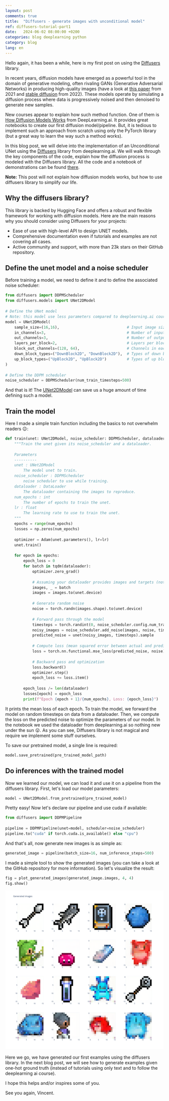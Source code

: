 ```yaml
---
layout: post
comments: true
title:  "Diffusers - generate images with unconditional model"
ref: diffusers-tutorial-part1
date:   2024-06-02 08:00:00 +0200
categories: blog deeplearning python
category: blog
lang: en
---
```


Hello again, it has been a while, here is my first post on using the [Diffusers](https://github.com/huggingface/diffusers) library.

In recent years, diffusion models have emerged as a powerful tool in the domain of generative modeling, often rivaling GANs (Generative Adversarial Networks) in producing high-quality images (have a look at [this paper](https://arxiv.org/abs/2105.05233) from 2021 and [stable diffusion](https://github.com/CompVis/stable-diffusion?tab=readme-ov-file) from 2022). These models operate by simulating a diffusion process where data is progressively noised and then denoised to generate new samples.

New courses appear to explain how such method function. One of them is [How Diffusion Models Works](https://www.deeplearning.ai/short-courses/how-diffusion-models-work/) from DeepLearning.ai. It provides great notebooks to create our first diffusion model/pipeline. But, it is tedious to implement such an approach from scratch using only the PyTorch library (but a great way to learn the way such a method works).

In this blog post, we will delve into the implementation of an Unconditional UNet using the [Diffusers](https://github.com/huggingface/diffusers) library from deeplearning.ai. We will walk through the key components of the code, explain how the diffusion process is modeled with the Diffusers library. All the code and a notebook of demonstrations can be found [there](https://github.com/vroger11/diffusers-tutorial).

**Note:** This post will not explain how diffusion models works, but how to use diffusers library to simplify our life.

## Why the diffusers library?

This library is backed by Hugging Face and offers a robust and flexible framework for working with diffusion models. Here are the main reasons why you should consider using Diffusers for your projects:

- Ease of use with high-level API to design UNET models.
- Comprehensive documentation even if tutorials and examples are not covering all cases.
- Active community and support, with more than 23k stars on their GitHub repository.

## Define the unet model and a noise scheduler

Before training a model, we need to define it and to define the associated noise scheduler:

```python
from diffusers import DDPMScheduler
from diffusers.models import UNet2DModel

# Define the UNet model
# Note: this model use less parameters compared to deeplearning.ai course as it is not necessary to have such huge model for this task
model = UNet2DModel(
    sample_size=(16,16),                              # Input image size
    in_channels=3,                                    # Number of input channels (e.g., 3 for RGB)
    out_channels=3,                                   # Number of output channels
    layers_per_block=2,                               # Layers per block in the UNet
    block_out_channels=(128, 64),                     # Channels in each block
    down_block_types=("DownBlock2D", "DownBlock2D"),  # Types of down blocks
    up_block_types=("UpBlock2D", "UpBlock2D")         # Types of up blocks
)

# Define the DDPM scheduler
noise_scheduler = DDPMScheduler(num_train_timesteps=500)
```

And that is it! The [UNet2DModel](https://huggingface.co/docs/diffusers/api/models/unet2d) can save us a huge amount of time defining such a model.

## Train the model

Here I made a simple train function including the basics to not overwhelm readers 😉:

```python
def train(unet: UNet2DModel, noise_scheduler: DDPMScheduler, dataloader: DataLoader, num_epochs: int, lr: float) -> None:
    """Train the unet given its noise_scheduler and a dataloader.

    Parameters
    ----------
    unet : UNet2DModel
        The model unet to train.
    noise_scheduler : DDPMScheduler
        noise scheduler to use while training.
    dataloader : DataLoader
        The dataloader containing the images to reproduce.
    num_epochs : int
        The number of epochs to train the unet.
    lr : float
        The learning rate to use to train the unet.
    """
    epochs = range(num_epochs)
    losses = np.zeros(num_epochs)

    optimizer = Adam(unet.parameters(), lr=lr)
    unet.train()

    for epoch in epochs:
        epoch_loss = 0
        for batch in tqdm(dataloader):
            optimizer.zero_grad()

            # Assuming your dataloader provides images and targets (not used here)
            images, _ = batch
            images = images.to(unet.device)

            # Generate random noise
            noise = torch.randn(images.shape).to(unet.device)

            # Forward pass through the model
            timesteps = torch.randint(0, noise_scheduler.config.num_train_timesteps, (images.shape[0],), device=unet.device).long()
            noisy_images = noise_scheduler.add_noise(images, noise, timesteps)
            predicted_noise = unet(noisy_images, timesteps).sample

            # Compute loss (mean squared error between actual and predicted noise)
            loss = torch.nn.functional.mse_loss(predicted_noise, noise)

            # Backward pass and optimization
            loss.backward()
            optimizer.step()
            epoch_loss += loss.item()

        epoch_loss /= len(dataloader)
        losses[epoch] = epoch_loss
        print(f"Epoch {epoch + 1}/{num_epochs}, Loss: {epoch_loss}")
```

It prints the mean loss of each epoch. To train the model, we forward the model on random timesteps on data from a dataloader. Then, we compute the loss on the predicted noise to optimize the parameters of our model. In the notebook we used the dataloader from deeplearning.ai so nothing new under the sun 😛. As you can see, Diffusers library is not magical and require we implement some stuff ourselves.

To save our pretrained model, a single line is required:

```python
model.save_pretrained(pre_trained_model_path)
```

## Do inferences with the trained model

Now we learned our model, we can load it and use it on a pipeline from the diffusers library.
First, let's load our model parameters:

```python
model = UNet2DModel.from_pretrained(pre_trained_model)
```

Pretty easy! Now let's declare our pipeline and use cuda if available:

```python
from diffusers import DDPMPipeline

pipeline = DDPMPipeline(unet=model, scheduler=noise_scheduler)
pipeline.to("cuda" if torch.cuda.is_available() else "cpu")
```

And that's all, now generate new images is as simple as:

```python
generated_image = pipeline(batch_size=16, num_inference_steps=500)
```

I made a simple tool to show the generated images (you can take a look at the GitHub repository for more information).
So let's visualize the result:

```python
fig = plot_generated_images(generated_image.images, 4, 4)
fig.show()
```

![generated images](/assets/images/diffusers/unconditional_tutorial_1.png)

Here we go, we have generated our first examples using the diffusers library.
In the next blog post, we will see how to generate examples given one-hot ground truth (instead of tutorials using only text and to follow the deeplearning ai course).

I hope this helps and/or inspires some of you.

See you again, Vincent.

